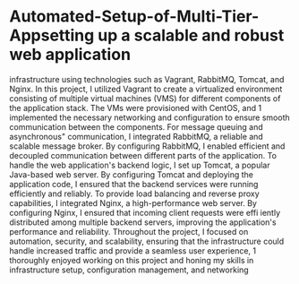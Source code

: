 # Automated-Setup-of-Multi-Tier-Appsetting up a scalable and robust web application
infrastructure using technologies such as Vagrant,
RabbitMQ, Tomcat, and Nginx.
In this project, I utilized Vagrant to create a virtualized
environment consisting of multiple virtual machines
(VMS) for different components of the application
stack. The VMs were provisioned with CentOS, and 1
implemented the necessary networking and
configuration to ensure smooth communication
between the components.
For message queuing and asynchronous"
communication, I integrated RabbitMQ, a reliable and
scalable message broker. By configuring RabbitMQ, I
enabled efficient and decoupled communication
between different parts of the application.
To handle the web application's backend logic, I set
up Tomcat, a popular Java-based web server. By
configuring Tomcat and deploying the application
code, I ensured that the backend services were
running efficiently and reliably.
To provide load balancing and reverse proxy
capabilities, I integrated Nginx, a high-performance
web server. By configuring Nginx, I ensured that
incoming client requests were effi iently distributed
among multiple backend servers, improving the
application's performance and reliability.
Throughout the project, I focused on automation,
security, and scalability, ensuring that the
infrastructure could handle increased traffic and
provide a seamless user experience,
1 thoroughly enjoyed working on this project and
honing my skills in infrastructure setup, configuration
management, and networking
